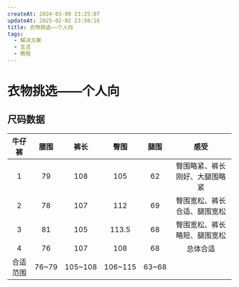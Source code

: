 ```yaml
---
createAt: 2024-03-09 23:25:07
updateAt: 2025-02-02 23:50:16
title: 衣物挑选——个人向
tags:
  - 解决方案
  - 生活
  - 教程
---
```


# 衣物挑选——个人向

## 尺码数据

| 牛仔裤  |  腰围   |   裤长    |   臀围    |  腿围   |       感受        |
| :--: | :---: | :-----: | :-----: | :---: | :-------------: |
|  1   |  79   |   108   |   105   |  62   | 臀围略紧、裤长刚好、大腿围略紧 |
|  2   |  78   |   107   |   112   |  69   | 臀围宽松、裤长合适、腿围宽松  |
|  3   |  81   |   105   |  113.5  |  68   | 臀围宽松、裤长略短、腿围宽松  |
|  4   |  76   |   107   |   108   |  68   |      总体合适       |
| 合适范围 | 76~79 | 105~108 | 106~115 | 63~68 |                 |
